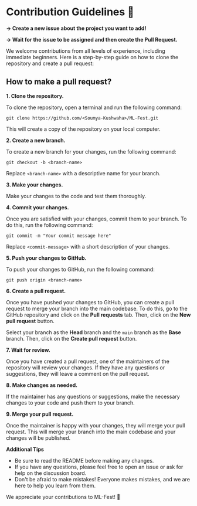 # Contribution Guidelines 🎯

**-> Create a new issue about the project you want to add!**

**-> Wait for the issue to be assigned and then create the Pull Request.**

We welcome contributions from all levels of experience, including immediate beginners. Here is a step-by-step guide on how to clone the repository and create a pull request:


## How to make a pull request?

**1. Clone the repository.**

To clone the repository, open a terminal and run the following command:

```
git clone https://github.com/<Soumya-Kushwaha>/ML-Fest.git
```

This will create a copy of the repository on your local computer.

**2. Create a new branch.**

To create a new branch for your changes, run the following command:

```
git checkout -b <branch-name>
```

Replace `<branch-name>` with a descriptive name for your branch.

**3. Make your changes.**

Make your changes to the code and test them thoroughly.

**4. Commit your changes.**

Once you are satisfied with your changes, commit them to your branch. To do this, run the following command:

```
git commit -m "Your commit message here"
```

Replace `<commit-message>` with a short description of your changes.

**5. Push your changes to GitHub.**

To push your changes to GitHub, run the following command:

```
git push origin <branch-name>
```

**6. Create a pull request.**

Once you have pushed your changes to GitHub, you can create a pull request to merge your branch into the main codebase. To do this, go to the GitHub repository and click on the **Pull requests** tab. Then, click on the **New pull request** button.

Select your branch as the **Head** branch and the `main` branch as the **Base** branch. Then, click on the **Create pull request** button.

**7. Wait for review.**

Once you have created a pull request, one of the maintainers of the repository will review your changes. If they have any questions or suggestions, they will leave a comment on the pull request.

**8. Make changes as needed.**

If the maintainer has any questions or suggestions, make the necessary changes to your code and push them to your branch.

**9. Merge your pull request.**

Once the maintainer is happy with your changes, they will merge your pull request. This will merge your branch into the main codebase and your changes will be published.

**Additional Tips**

* Be sure to read the README before making any changes.
* If you have any questions, please feel free to open an issue or ask for help on the discussion board.
* Don't be afraid to make mistakes! Everyone makes mistakes, and we are here to help you learn from them.

We appreciate your contributions to ML-Fest! 🎇
